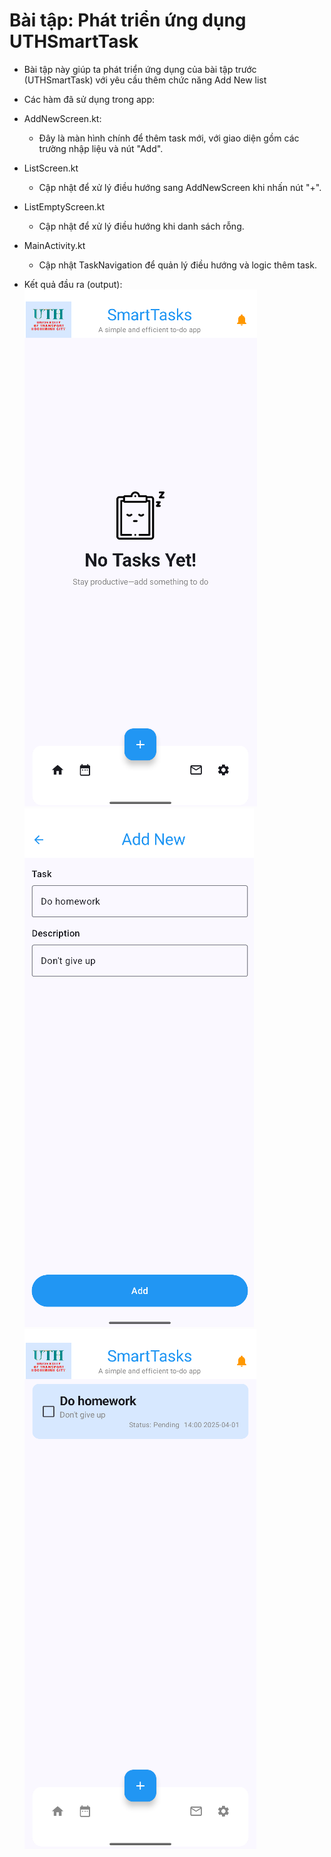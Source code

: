 # Bài tập: Phát triển ứng dụng UTHSmartTask
- Bài tập này giúp ta phát triển ứng dụng của bài tập trước (UTHSmartTask) với yêu cầu thêm chức năng Add New list

- Các hàm đã sử dụng trong app: 
 + AddNewScreen.kt:
    - Đây là màn hình chính để thêm task mới, với giao diện gồm các trường nhập liệu và nút "Add".

 + ListScreen.kt
    - Cập nhật để xử lý điều hướng sang AddNewScreen khi nhấn nút "+".

 + ListEmptyScreen.kt
    - Cập nhật để xử lý điều hướng khi danh sách rỗng.

 + MainActivity.kt
    - Cập nhật TaskNavigation để quản lý điều hướng và logic thêm task.

- Kết quả đầu ra (output):
![Màn hình hiển thị danh sách rỗng](image.png)
![Màn hình sau khi nhấn nút + (thêm)](image-1.png)
![Màn hình sau khi thêm 1 list mới](image-2.png)